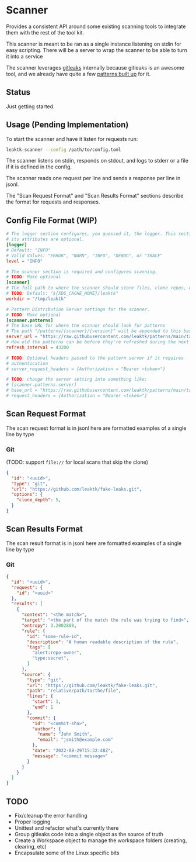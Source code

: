 # Scanner

Provides a consistent API around some existing scanning tools to integrate them
with the rest of the tool kit.

This scanner is meant to be ran as a single instance listening on stdin
for easy scripting. There will be a server to wrap the scanner to be able to
turn it into a service

The scanner leverages
[gitleaks](https://github.com/zricethezav/gitleaks)
internally because gitleaks is an awesome tool, and we already have quite a few
[patterns built up](https://github.com/leaktk/patterns)
for it.

## Status

Just getting started.

## Usage (Pending Implementation)

To start the scanner and have it listen for requests run:

```sh
leaktk-scanner --config /path/to/config.toml
```

The scanner listens on stdin, responds on stdout, and logs to stderr or a file
if it is defined in the config.

The scanner reads one request per line and sends a response per line in jsonl.

The "Scan Request Format" and "Scan Results Format" sections describe the
format for requests and responses.

## Config File Format (WIP)

```toml
# The logger section configures, you guessed it, the logger. This section and
# its attributes are optional.
[logger]
# Default: "INFO"
# Valid Values: "ERROR", "WARN", "INFO", "DEBUG", or "TRACE"
level = "INFO"

# The scanner section is required and configures scanning.
# TODO: Make optional
[scanner]
# The full path to where the scanner should store files, clone repos, etc
# TODO: Default: "${XDG_CACHE_HOME}/leaktk"
workdir = "/tmp/leaktk"

# Pattern Distribution Server settings for the scanner.
# TODO: Make optional
[scanner.patterns]
# The base URL for where the scanner should look for patterns
# The path "/patterns/{scanner}/{version}" will be appended to this base URL
server_url = "https://raw.githubusercontent.com/leaktk/patterns/main/target"
# How old the patterns can be before they're refreshed during the next scan.
refresh_interval = 43200

# TODO: Optional headers passed to the pattern server if it requires
# authentication
# server_request_headers = {Authorization = "Bearer <token>"}

# TODO: change the server setting into something like:
# [scanner.patterns.server]
# base_url = "https://raw.githubusercontent.com/leaktk/patterns/main/target"
# request_headers = {Authorization = "Bearer <token>"}
```

## Scan Request Format

The scan request format is in jsonl here are formatted examples of a single
line by type

### Git

(TODO: support `file://` for local scans that skip the clone)

```json
{
  "id": "<uuid>",
  "type": "git",
  "url": "https://github.com/leaktk/fake-leaks.git",
  "options": {
    "clone_depth": 5,
  }
}
```

## Scan Results Format

The scan result format is in jsonl here are formatted examples of a single
line by type

### Git

```json
{
  "id": "<uuid>",
  "request": {
    "id": "<uuid>"
  },
  "results": [
    {
      "context": "<the match>",
      "target": "<the part of the match the rule was trying to find>",
      "entropy": 3.2002888,
      "rule": {
        "id": "some-rule-id",
        "description": "A human readable description of the rule",
        "tags": [
          "alert:repo-owner",
          "type:secret",
        ]
      },
      "source": {
        "type": "git",
        "url": "https://github.com/leaktk/fake-leaks.git",
        "path": "relative/path/to/the/file",
        "lines": {
          "start": 1,
          "end": 1
        },
        "commit": {
          "id": "<commit-sha>",
          "author": {
            "name": "John Smith",
            "email": "jsmith@example.com"
          },
          "date": "2022-08-29T15:32:48Z",
          "message": "<commit message>"
        }
      }
    }
  ]
}
```

## TODO

* Fix/cleanup the error handling
* Proper logging
* Unittest and refactor what's currently there
* Group gitleaks code into a single object as the source of truth
* Create a Workspace object to manage the workspace folders (creating, clearing, etc)
* Encapsulate some of the Linux specific bits
